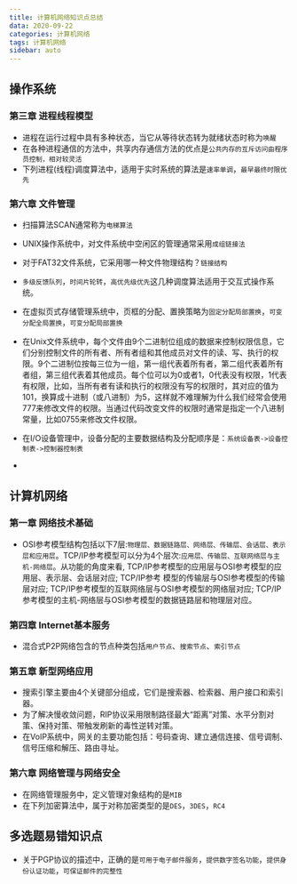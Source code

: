 ```yaml
---
title: 计算机网络知识点总结
data: 2020-09-22
categories: 计算机网络
tags: 计算机网络
sidebar: auto
---
```


## 操作系统

### 第三章 进程线程模型

- 进程在运行过程中具有多种状态，当它从等待状态转为就绪状态时称为`唤醒`
- 在各种进程通信的方法中，共享内存通信方法的优点是`公共内存的互斥访问由程序员控制，相对较灵活`
- 下列进程(线程)调度算法中，适用于实时系统的算法是`速率单调`，`最早最终时限优先` 

### 第六章 文件管理

- 扫描算法SCAN通常称为`电梯算法`
- UNIX操作系统中，对文件系统中空闲区的管理通常采用`成组链接法`
- 对于FAT32文件系统，它采用哪一种文件物理结构？`链接结构`
- `多级反馈队列`，`时间片轮转`，`高优先级优先`这几种调度算法适用于交互式操作系统。
- 在虚拟页式存储管理系统中，页框的分配、置换策略为`固定分配局部置换`，`可变分配全局置换`，`可变分配局部置换` 
- 在Unix文件系统中，每个文件由9个二进制位组成的数据来控制权限信息，它们分别控制文件的所有者、所有者组和其他成员对文件的读、写、执行的权限。9个二进制位按每三位为一组，第一组代表着所有者，第二组代表着所有者组，第三组代表着其他成员。每个位可以为0或者1，0代表没有权限，1代表有权限，比如，当所有者有读和执行的权限没有写的权限时，其对应的值为101，换算成十进制（或八进制）为5，这样就不难理解为什么我们经常会使用777来修改文件的权限。当通过代码改变文件的权限时通常是指定一个八进制常量，比如0755来修改文件权限。

- 在I/O设备管理中，设备分配的主要数据结构及分配顺序是：`系统设备表->设备控制表->控制器控制表`
- 

## 计算机网络

### 第一章 网络技术基础

- OSI参考模型结构包括以下7层:`物理层、数据链路层、网络层、传输层、会话层、表示层和应用层`。TCP/IP参考模型可以分为4个层次:`应用层、传输层、互联网络层与主机-网络层`。从功能的角度来看, TCP/IP参考模型的应用层与OSI参考模型的应用层、表示层、会话层对应; TCP/IP参考 模型的传输层与OSI参考模型的传输层对应; TCP/IP参考模型的互联网络层与OSI参考模型的网络层对应; TCP/IP参考模型的主机-网络层与OSI参考模型的数据链路层和物理层对应。

### 第四章 Internet基本服务

- 混合式P2P网络包含的节点种类包括`用户节点`、`搜索节点`、`索引节点`

### 第五章 新型网络应用

- 搜索引擎主要由4个关键部分组成，它们是搜索器、检索器、用户接口和索引器。
- 为了解决慢收敛问题，RIP协议采用限制路径最大“距离”对策、水平分割对策、保持对策、带触发刷新的毒性逆转对策。
- 在VoIP系统中，网关的主要功能包括：号码查询、建立通信连接、信号调制、信号压缩和解压、路由寻址。

### 第六章 网络管理与网络安全

- 在网络管理服务中，定义管理对象结构的是`MIB`
- 在下列加密算法中，属于对称加密类型的是`DES`，`3DES`，`RC4` 

## 多选题易错知识点

- 关于PGP协议的描述中，正确的是`可用于电子邮件服务`，`提供数字签名功能`，`提供身份认证功能`，`可保证邮件的完整性` 
